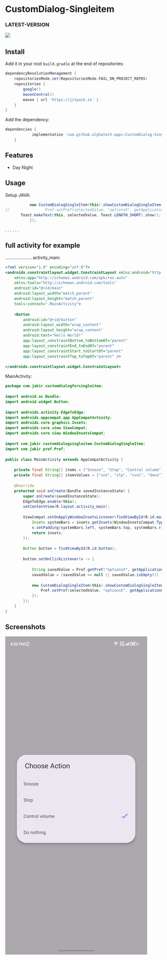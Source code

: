 # CustomDialog-Singleitem
### LATEST-VERSION

[![](https://jitpack.io/v/alphatech-apps/CustomDialog-Singleitem.svg)](https://jitpack.io/#alphatech-apps/CustomDialog-Singleitem)

## Install
Add it in your root `build.gradle` at the end of repositories:
```gradle
dependencyResolutionManagement {
    repositoriesMode.set(RepositoriesMode.FAIL_ON_PROJECT_REPOS)
    repositories {
        google()
        mavenCentral()
        maven { url 'https://jitpack.io' }
    }
}
```
Add the dependency:
```gradle
dependencies {
	        implementation 'com.github.alphatech-apps:CustomDialog-Singleitem:LATEST-VERSION'
	}
```

## Features
* Day Night

## Usage

Setup JAVA:
 ```java
            new CustomDialogSingleItem(this).showCustomDialogSingleItem("Choose Action", savedValue, items, itemsValues, selectedValue -> {
//                Pref.setPref(selectedValue, "optionsX", getApplicationContext());
        Toast.makeText(this, selectedValue, Toast.LENGTH_SHORT).show();
            });
 ```

.
.
.
.
.
.

## full activity for example
.....................
activity_main:
```xml
<?xml version="1.0" encoding="utf-8"?>
<androidx.constraintlayout.widget.ConstraintLayout xmlns:android="http://schemas.android.com/apk/res/android"
    xmlns:app="http://schemas.android.com/apk/res-auto"
    xmlns:tools="http://schemas.android.com/tools"
    android:id="@+id/main"
    android:layout_width="match_parent"
    android:layout_height="match_parent"
    tools:context=".MainActivity">

    <Button
        android:id="@+id/button"
        android:layout_width="wrap_content"
        android:layout_height="wrap_content"
        android:text="Hello World!"
        app:layout_constraintBottom_toBottomOf="parent"
        app:layout_constraintEnd_toEndOf="parent"
        app:layout_constraintStart_toStartOf="parent"
        app:layout_constraintTop_toTopOf="parent" />

</androidx.constraintlayout.widget.ConstraintLayout>
 ```

MainActivity:
```java
package com.jakir.customdialogforsingleitem;

import android.os.Bundle;
import android.widget.Button;

import androidx.activity.EdgeToEdge;
import androidx.appcompat.app.AppCompatActivity;
import androidx.core.graphics.Insets;
import androidx.core.view.ViewCompat;
import androidx.core.view.WindowInsetsCompat;

import com.jakir.customdialogsingleitem.CustomDialogSingleItem;
import com.jakir.pref.Pref;

public class MainActivity extends AppCompatActivity {

    private final String[] items = {"Snooze", "Stop", "Control volume", "Do nothing"};
    private final String[] itemsValues = {"snz", "stp", "cvol", "dono"};

    @Override
    protected void onCreate(Bundle savedInstanceState) {
        super.onCreate(savedInstanceState);
        EdgeToEdge.enable(this);
        setContentView(R.layout.activity_main);

        ViewCompat.setOnApplyWindowInsetsListener(findViewById(R.id.main), (v, insets) -> {
            Insets systemBars = insets.getInsets(WindowInsetsCompat.Type.systemBars());
            v.setPadding(systemBars.left, systemBars.top, systemBars.right, systemBars.bottom);
            return insets;
        });

        Button button = findViewById(R.id.button);

        button.setOnClickListener(v -> {

            String savedValue = Pref.getPref("optionsX", getApplicationContext());
            savedValue = (savedValue == null || savedValue.isEmpty()) ? "snz" : savedValue;

            new CustomDialogSingleItem(this).showCustomDialogSingleItem("Choose Action", savedValue, items, itemsValues, selectedValue -> {
                Pref.setPref(selectedValue, "optionsX", getApplicationContext());
            });
        });
    }
}


 ```

## Screenshots
![](https://github.com/alphatech-apps/CustomDialog-Singleitem/blob/master/screenshots/Screenshot_20250802-163302.png)
